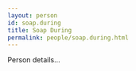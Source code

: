 ```yaml
---
layout: person
id: soap.during
title: Soap During
permalink: people/soap.during.html
---
```


Person details...
